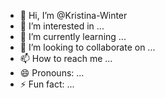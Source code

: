 - 👋 Hi, I’m @Kristina-Winter
- 👀 I’m interested in ...
- 🌱 I’m currently learning ...
- 💞️ I’m looking to collaborate on ...
- 📫 How to reach me ...
- 😄 Pronouns: ...
- ⚡ Fun fact: ...

<!---
Kristina-Winter/Kristina-Winter is a ✨ special ✨ repository because its `README.md` (this file) appears on your GitHub profile.
You can click the Preview link to take a look at your changes.
--->
